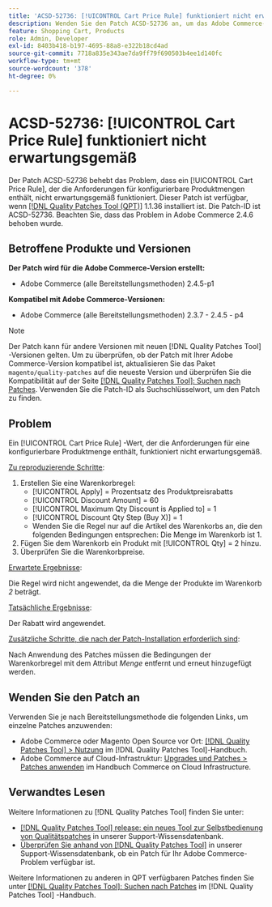```yaml
---
title: 'ACSD-52736: [!UICONTROL Cart Price Rule] funktioniert nicht erwartungsgemäß'
description: Wenden Sie den Patch ACSD-52736 an, um das Adobe Commerce-Problem zu beheben, bei dem ein [!UICONTROL Cart Price Rule] , der die Anforderungen an die konfigurierbare Produktmenge enthält, nicht erwartungsgemäß funktioniert.
feature: Shopping Cart, Products
role: Admin, Developer
exl-id: 8403b418-b197-4695-88a8-e322b18cd4ad
source-git-commit: 7718a835e343ae7da9ff79f690503b4ee1d140fc
workflow-type: tm+mt
source-wordcount: '378'
ht-degree: 0%

---
```


# ACSD-52736: [!UICONTROL Cart Price Rule] funktioniert nicht erwartungsgemäß

Der Patch ACSD-52736 behebt das Problem, dass ein [!UICONTROL Cart Price Rule], der die Anforderungen für konfigurierbare Produktmengen enthält, nicht erwartungsgemäß funktioniert. Dieser Patch ist verfügbar, wenn [[!DNL Quality Patches Tool (QPT)]](/help/announcements/adobe-commerce-announcements/magento-quality-patches-released-new-tool-to-self-serve-quality-patches.md) 1.1.36 installiert ist. Die Patch-ID ist ACSD-52736. Beachten Sie, dass das Problem in Adobe Commerce 2.4.6 behoben wurde.

## Betroffene Produkte und Versionen

**Der Patch wird für die Adobe Commerce-Version erstellt:**

* Adobe Commerce (alle Bereitstellungsmethoden) 2.4.5-p1

**Kompatibel mit Adobe Commerce-Versionen:**

* Adobe Commerce (alle Bereitstellungsmethoden) 2.3.7 - 2.4.5 - p4

>[!NOTE]
>
>Der Patch kann für andere Versionen mit neuen [!DNL Quality Patches Tool] -Versionen gelten. Um zu überprüfen, ob der Patch mit Ihrer Adobe Commerce-Version kompatibel ist, aktualisieren Sie das Paket `magento/quality-patches` auf die neueste Version und überprüfen Sie die Kompatibilität auf der Seite [[!DNL Quality Patches Tool]: Suchen nach Patches](https://experienceleague.adobe.com/tools/commerce-quality-patches/index.html). Verwenden Sie die Patch-ID als Suchschlüsselwort, um den Patch zu finden.

## Problem

Ein [!UICONTROL Cart Price Rule] -Wert, der die Anforderungen für eine konfigurierbare Produktmenge enthält, funktioniert nicht erwartungsgemäß.

<u>Zu reproduzierende Schritte</u>:

1. Erstellen Sie eine Warenkorbregel:
   * [!UICONTROL Apply] = Prozentsatz des Produktpreisrabatts
   * [!UICONTROL Discount Amount] = 60
   * [!UICONTROL Maximum Qty Discount is Applied to] = 1
   * [!UICONTROL Discount Qty Step (Buy X)] = 1
   * Wenden Sie die Regel nur auf die Artikel des Warenkorbs an, die den folgenden Bedingungen entsprechen: Die Menge im Warenkorb ist 1.
2. Fügen Sie dem Warenkorb ein Produkt mit [!UICONTROL Qty] = 2 hinzu.
3. Überprüfen Sie die Warenkorbpreise.

<u>Erwartete Ergebnisse</u>:

Die Regel wird nicht angewendet, da die Menge der Produkte im Warenkorb *2* beträgt.

<u>Tatsächliche Ergebnisse</u>:

Der Rabatt wird angewendet.

<u> Zusätzliche Schritte, die nach der Patch-Installation erforderlich sind</u>:

Nach Anwendung des Patches müssen die Bedingungen der Warenkorbregel mit dem Attribut *Menge* entfernt und erneut hinzugefügt werden.

## Wenden Sie den Patch an

Verwenden Sie je nach Bereitstellungsmethode die folgenden Links, um einzelne Patches anzuwenden:

* Adobe Commerce oder Magento Open Source vor Ort: [[!DNL Quality Patches Tool] > Nutzung](https://experienceleague.adobe.com/docs/commerce-operations/tools/quality-patches-tool/usage.html) im [!DNL Quality Patches Tool]-Handbuch.
* Adobe Commerce auf Cloud-Infrastruktur: [Upgrades und Patches > Patches anwenden](https://experienceleague.adobe.com/docs/commerce-cloud-service/user-guide/develop/upgrade/apply-patches.html) im Handbuch Commerce on Cloud Infrastructure.

## Verwandtes Lesen

Weitere Informationen zu [!DNL Quality Patches Tool] finden Sie unter:

* [[!DNL Quality Patches Tool] release: ein neues Tool zur Selbstbedienung von Qualitätspatches](/help/announcements/adobe-commerce-announcements/magento-quality-patches-released-new-tool-to-self-serve-quality-patches.md) in unserer Support-Wissensdatenbank.
* [Überprüfen Sie anhand von  [!DNL Quality Patches Tool]](/help/support-tools/patches-available-in-qpt-tool/check-patch-for-magento-issue-with-magento-quality-patches.md) in unserer Support-Wissensdatenbank, ob ein Patch für Ihr Adobe Commerce-Problem verfügbar ist.

Weitere Informationen zu anderen in QPT verfügbaren Patches finden Sie unter [[!DNL Quality Patches Tool]: Suchen nach Patches](https://experienceleague.adobe.com/tools/commerce-quality-patches/index.html) im [!DNL Quality Patches Tool] -Handbuch.
